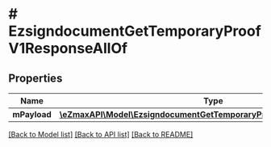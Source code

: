 # # EzsigndocumentGetTemporaryProofV1ResponseAllOf

## Properties

Name | Type | Description | Notes
------------ | ------------- | ------------- | -------------
**mPayload** | [**\eZmaxAPI\Model\EzsigndocumentGetTemporaryProofV1ResponseMPayload**](EzsigndocumentGetTemporaryProofV1ResponseMPayload.md) |  |

[[Back to Model list]](../../README.md#models) [[Back to API list]](../../README.md#endpoints) [[Back to README]](../../README.md)
